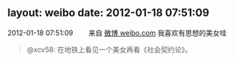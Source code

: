 layout: weibo
date: 2012-01-18 07:51:09
---
<meta name="referrer" content="no-referrer" />

2012-01-18 07:51:09  &nbsp;&nbsp;&nbsp;&nbsp;&nbsp;&nbsp; 来自 <a href="http://weibo.com/" rel="nofollow">微博 weibo.com</a>
我喜欢有思想的美女哇
>  @xcv58: 在地铁上看见一个美女再看《社会契约论》。 ​​​
